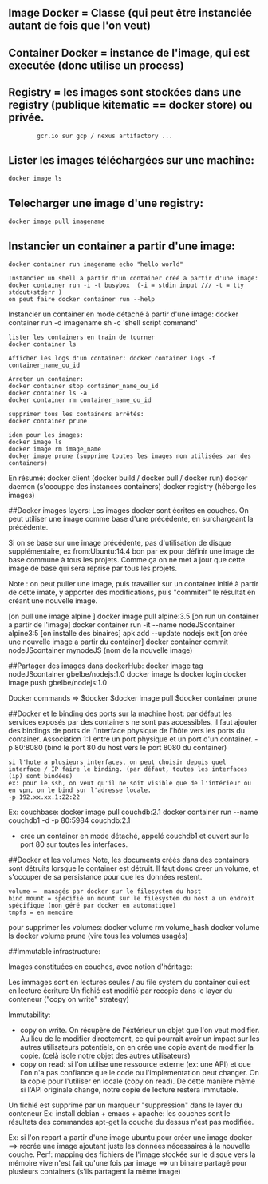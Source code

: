 ## Image Docker = Classe (qui peut être instanciée autant de fois que l'on veut)
## Container Docker = instance de l'image, qui est executée (donc utilise un process)
## Registry = les images sont stockées dans une registry (publique kitematic == docker store) ou privée.
            gcr.io sur gcp / nexus artifactory ...


## Lister les images téléchargées sur une machine:
    docker image ls

## Telecharger une image d'une registry:
    docker image pull imagename

## Instancier un container a partir d'une image:
    docker container run imagename echo "hello world"

    Instancier un shell a partir d'un container créé a partir d'une image:
    docker container run -i -t busybox  (-i = stdin input /// -t = tty stdout+stderr )
    on peut faire docker container run --help

Instancier un container en mode détaché à partir d'une image:
    docker container run -d  imagename sh -c 'shell script command'

    lister les containers en train de tourner
    docker container ls

    Afficher les logs d'un container: docker container logs -f container_name_ou_id

    Arreter un container:
    docker container stop container_name_ou_id
    docker container ls -a
    docker container rm container_name_ou_id

    supprimer tous les containers arrêtés:
    docker container prune

    idem pour les images:
    docker image ls
    docker image rm image_name
    docker image prune (supprime toutes les images non utilisées par des containers)

En résumé:
  docker client (docker build / docker pull / docker run)
  docker daemon (s'occuppe des instances containers)
  docker registry (héberge les images)

##Docker images layers:
  Les images docker sont écrites en couches.
  On peut utiliser une image comme base d'une précédente, en surchargeant la précédente.

  Si on se base sur une image précédente, pas d'utilisation de disque supplémentaire, ex from:Ubuntu:14.4
  bon par ex pour définir une image de base commune à tous les projets. Comme ça on ne met a jour que cette image de base qui sera reprise par tous les projets.


Note : on peut puller une image, puis travailler sur un container initié à partir de cette imate, y apporter des modifications, puis "commiter" le résultat en créant une nouvelle image.

[on pull une image alpine ]   docker image pull alpine:3.5
[on run un container a partir de l'image]   docker container run -it --name nodeJScontainer alpine3:5
[on installe des binaires]    apk add --update nodejs
                              exit
[on crée une nouvelle image a partir du container]    docker container commit nodeJScontainer mynodeJS (nom de la nouvelle image)

##Partager des images dans dockerHub:
  docker image tag nodeJScontainer  gbelbe/nodejs:1.0
  docker image ls
  docker login
  docker image push gbelbe/nodejs:1.0

Docker commands =>
    $docker <object> <command>
    $docker image pull
    $docker container prune

##Docker et le binding des ports sur la machine host:
    par défaut les services exposés par des containers ne sont pas accessibles, il faut ajouter des bindings de ports de l'interface physique de l'hôte vers les ports du container.
    Association 1:1 entre un port physique et un port d'un container.
    -p 80:8080 (bind le port 80 du host vers le port 8080 du container)

    si l'hote a plusieurs interfaces, on peut choisir depuis quel interface / IP faire le binding. (par défaut, toutes les interfaces (ip) sont bindées)
    ex: pour le ssh, on veut qu'il ne soit visible que de l'intérieur ou en vpn, on le bind sur l'adresse locale.
    -p 192.xx.xx.1:22:22

Ex: couchbase:
docker image pull couchdb:2.1
docker container run --name couchdb1 -d -p 80:5984 couchdb:2.1
- cree un container en mode détaché, appelé couchdb1 et ouvert sur le port 80 sur toutes les interfaces.

##Docker et les volumes
    Note, les documents créés dans des containers sont détruits lorsque le container est détruit.
    Il faut donc creer un volume, et s'occuper de sa persistance pour que les données restent.

    volume =  managés par docker sur le filesystem du host
    bind mount = specifié un mount sur le filesystem du host a un endroit spécifique (non géré par docker en automatique)
    tmpfs = en memoire

pour supprimer les volumes: docker volume rm volume_hash
docker volume ls
docker volume prune (vire tous les volumes usagés)


##Immutable infrastructure:

Images constituées en couches, avec notion d'héritage:

Les immages sont en lectures seules / au file system du container qui est en lecture écriture
Un fichié est modifié par recopie dans le layer du conteneur ("copy on write" strategy)
  
Immutability: 

- copy on write. On récupère de l'éxtérieur un objet que l'on veut modifier. Au lieu de le modifier directement, ce qui pourrait avoir un impact sur les autres utilisateurs potentiels, on en crée une copie avant de modifier la copie. (celà isole notre objet des autres utilisateurs)
- copy on read: si l'on utilise une ressource externe (ex: une API) et que l'on n'a pas confiance que le code ou l'implementation peut changer. On la copie pour l'utiliser en locale (copy on read). De cette manière même si l'API originale change, notre copie de lecture restera immutable.
  


Un fichié est supprimé par un marqueur "suppression" dans le layer du conteneur
Ex: install debian + emacs + apache: les couches sont le résultats des commandes apt-get
    la couche du dessus n'est pas modifiée. 

Ex: si l'on repart a partir d'une image ubuntu pour créer une image docker ==> recrée une image ajoutant juste les données nécessaires à la nouvelle couche.
Perf: mapping des fichiers de l'image stockée sur le disque vers la mémoire vive n'est fait qu'une fois par image ==> un binaire partagé pour plusieurs containers (s'ils partagent la même image)



